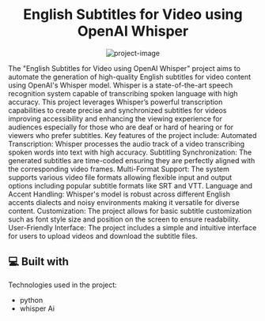 <h1 align="center" id="title">English Subtitles for Video using OpenAI Whisper</h1>

<p align="center"><img src="https://socialify.git.ci/krishh-9085/English-Subtitles-for-Video-using-OpenAI-Whisper/image?issues=1&amp;language=1&amp;name=1&amp;owner=1&amp;pattern=Signal&amp;pulls=1&amp;stargazers=1&amp;theme=Light" alt="project-image"></p>

<p id="description">The "English Subtitles for Video using OpenAI Whisper" project aims to automate the generation of high-quality English subtitles for video content using OpenAI's Whisper model. Whisper is a state-of-the-art speech recognition system capable of transcribing spoken language with high accuracy. This project leverages Whisper’s powerful transcription capabilities to create precise and synchronized subtitles for videos improving accessibility and enhancing the viewing experience for audiences especially for those who are deaf or hard of hearing or for viewers who prefer subtitles. Key features of the project include: Automated Transcription: Whisper processes the audio track of a video transcribing spoken words into text with high accuracy. Subtitling Synchronization: The generated subtitles are time-coded ensuring they are perfectly aligned with the corresponding video frames. Multi-Format Support: The system supports various video file formats allowing flexible input and output options including popular subtitle formats like SRT and VTT. Language and Accent Handling: Whisper's model is robust across different English accents dialects and noisy environments making it versatile for diverse content. Customization: The project allows for basic subtitle customization such as font style size and position on the screen to ensure readability. User-Friendly Interface: The project includes a simple and intuitive interface for users to upload videos and download the subtitle files.</p>

  
  
<h2>💻 Built with</h2>

Technologies used in the project:

*   python
*   whisper Ai
